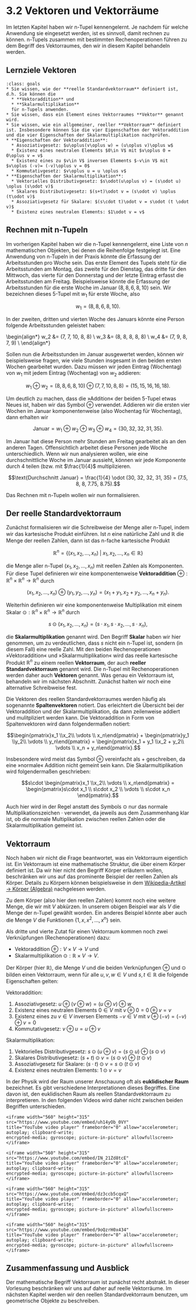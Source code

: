 # 3.2 Vektoren und Vektorräume

Im letzten Kapitel haben wir n-Tupel kennengelernt. Je nachdem für welche
Anwendung sie eingesetzt werden, ist es sinnvoll, damit rechnen zu können.
n-Tupels zusammen mit bestimmten Rechenoperationen führen zu dem Begriff des
Vektorraumes, den wir in diesem Kapitel behandeln werden.

## Lernziele Vektoren

```{admonition} Lernziele 
:class: goals
* Sie wissen, wie der **reelle Standardvektorraum** definiert ist, d.h. Sie können die
  * **Vektoraddition** und
  * **Skalarmultiplikation**
  für n-Tupels anwenden.
* Sie wissen, dass ein Element eines Vektorraumes **Vektor** genannt wird.
* Sie wissen, wie ein allgemeiner, reeller **Vektorraum** definiert ist. Insbesondere können Sie die vier Eigenschaften der Vektoraddition und die vier Eigenschaften der Skalarmultiplikation nachprüfen.
* **Eigenschaften der Vektoraddition**:
  * Assoziativgesetz: $u\oplus(v\oplus w) = (u\oplus v)\oplus w$
  * Existenz eines neutralen Elements $0\in V$ mit $v\oplus 0 = 0\oplus v = v$
  * Existenz eines zu $v\in V$ inversen Elements $-v\in V$ mit $v\oplus (-v)= (-v)\oplus v = 0$
  * Kommutativgesetz: $v\oplus u = u \oplus v$
* **Eigenschaften der Skalarmultiplikation**:
  * Vektorielles Distributivgesetz: $s\odot(u\oplus v) = (s\odot u) \oplus (s\odot v)$
  * Skalares Distributivgesetz: $(s+t)\odot v = (s\odot v) \oplus (t\odot v)$
  * Assoziativgesetz für Skalare: $(s\cdot t)\odot v = s\odot (t \odot v)$
  * Existenz eines neutralen Elements: $1\odot v = v$
```


## Rechnen mit n-Tupeln

Im vorherigen Kapitel haben wir die n-Tupel kennengelernt, eine Liste von $n$
mathematischen Objekten, bei denen die Reihenfolge festgelegt ist. Eine
Anwendung von n-Tupeln in der Praxis könnte die Erfassung der Arbeitsstunden pro
Woche sein. Das erste Element des Tupels steht für die Arbeitsstunden am Montag,
das zweite für den Dienstag, das dritte für den Mittwoch, das vierte für den
Donnerstag und der letzte Eintrag erfasst die Arbeitsstunden am Freitag.
Beispielsweise könnte die Erfassung der Arbeitsstunden für die erste Woche im
Januar $(8, 8, 6, 8, 10)$ sein. Wir bezeichnen dieses 5-Tupel mit $w_1$ für
erste Woche, also

$$w_1 = (8, 8, 6, 8, 10).$$

In der zweiten, dritten und vierten Woche des Januars könnte eine Person
folgende Arbeitsstunden geleistet haben:

\begin{align*}
w_2 &= (7, 7, 10, 8, 8) \\
w_3 &= (8, 8, 8, 8, 8) \\
w_4 &= (7, 9, 8, 7, 9) \\
\end{align*}

Sollen nun die Arbeitsstunden im Januar ausgewertet werden, können wir
beispielsweise fragen, wie viele Stunden insgesamt in den beiden ersten Wochen
gearbeitet wurden. Dazu müssen wir jeden Eintrag (Wochentag) von $w_1$ mit jedem
Eintrag (Wochentag) von $w_2$ addieren:

$$w_1 \oplus w_2 = (8, 8, 6, 8, 10) \oplus (7, 7, 10, 8, 8) = (15, 15, 16, 16, 18).$$

Um deutlich zu machen, dass die »Addition« der beiden 5-Tupel etwas Neues ist,
haben wir das Symbol $\oplus$ verwendet. Addieren wir die ersten vier Wochen im
Januar komponentenweise (also Wochentag für Wochentag), dann erhalten wir

$$\text{Januar} = w_1 \oplus w_2 \oplus w_3 \oplus w_4 = (30, 32, 32, 31, 35).$$

Im Januar hat diese Person mehr Stunden am Freitag gearbeitet als an den anderen
Tagen. Offensichtlich arbeitet diese Personen jede Woche unterschiedlich. Wenn
wir nun analysieren wollen, wie eine durchschnittliche Woche im Januar aussieht,
können wir jede Komponente durch 4 teilen (bzw. mit $\frac{1}{4}$
multiplizieren.

$$\text{Durchschnitt Januar} = \frac{1}{4} \odot (30, 32, 32, 31, 35) = (7.5, 8, 8,
7.75, 8.75).$$

Das Rechnen mit n-Tupeln wollen wir nun formalisieren.


## Der reelle Standardvektorraum

Zunächst formalisieren wir die Schreibweise der Menge aller n-Tupel, indem wir
das kartesische Produkt einführen. Ist $n$ eine natürliche Zahl und $\mathbb{R}$
die Menge der reellen Zahlen, dann ist das n-fache kartesische Produkt

$$\mathbb{R}^{n} = \{(x_1, x_2, \ldots, x_n) \;|\; x_1, x_2, \dots,x_n \in
\mathbb{R}\}$$

die Menge aller n-Tupel $(x_1, x_2, \ldots, x_n)$ mit reellen Zahlen als
Komponenten. Für diese Tupel definieren wir eine komponentenweise **Vektoraddition**
$\oplus: \mathbb{R}^n \times \mathbb{R}^n \to \mathbb{R}^n$ durch

$$(x_1, x_2, \ldots, x_n) \oplus (y_1, y_2, \ldots, y_n) = (x_1 + y_1, x_2 + y_2,
\ldots, x_n+y_n).$$

Weiterhin definieren wir eine komponentenweise Multiplikation mit einem Skalar
$\odot:\mathbb{R}^n \times \mathbb{R}^n \to \mathbb{R}^n$ durch

$$s\odot (x_1, x_2, \ldots, x_n) = (s\cdot x_1, s\cdot x_2, \ldots, s\cdot
x_n),$$

die **Skalarmultiplikation** genannt wird. Den Begriff **Skalar** haben wir hier
genommen, um zu verdeutlichen, dass $s$ nicht ein n-Tupel ist, sondern (in
diesem Fall) eine reelle Zahl. Mit den beiden Rechenoperationen »Vektoraddition«
und »Skalarmultiplikation« wird das reelle kartesische Produkt $\mathbb{R}^n$ zu
einem reellen **Vektorraum**, der auch **reeller Standardvektorraum** genannt
wird. Die n-Tupel mit Rechenoperationen werden daher auch **Vektoren** genannt.
Was genau ein Vektorraum ist, behandeln wir im nächsten Abschnitt. Zunächst
halten wir noch eine alternative Schreibweise fest.

Die Vektoren des reellen Standardvektorraumes werden häufig als sogenannte
**Spaltenvektoren** notiert. Das erleichtert die Übersicht bei der
Vektoraddition und der Skalarmultiplikation, da dann zeilenweise addiert und
mulitpliziert werden kann. Die Vektoraddition in Form von Spaltenvektoren wird
dann folgendermaßen notiert:

$$\begin{pmatrix}x_1 \\x_2\\ \vdots \\ x_n\end{pmatrix} + \begin{pmatrix}y_1
\\y_2\\ \vdots \\ y_n\end{pmatrix} = \begin{pmatrix}x_1 + y_1 \\x_2 + y_2\\
\vdots \\ x_n + y_n\end{pmatrix}.$$

Insbesondere wird meist das Symbol $\oplus$ vereinfacht als $+$ geschreiben, da
eine »normale« Addition nicht gemeint sein kann. Die Skalarmultiplikation wird
folgendermaßen geschrieben:

$$s\cdot \begin{pmatrix}x_1 \\x_2\\ \vdots \\ x_n\end{pmatrix} 
= \begin{pmatrix}s\cdot x_1 \\ s\cdot x_2 \\ \vdots \\ s\cdot x_n \end{pmatrix}.$$

Auch hier wird in der Regel anstatt des Symbols $\odot$ nur das normale
Multiplikationszeichen $\cdot$ verwendet, da jeweils aus dem Zusammenhang klar
ist, ob die normale Multiplikation zwischen reellen Zahlen oder die
Skalarmultiplikation gemeint ist. 


## Vektorraum 

Noch haben wir nicht die Frage beantwortet, was ein Vektorraum eigentlich ist.
Ein Vektorraum ist eine mathematische Struktur, die über einem Körper definiert
ist. Da wir hier nicht den Begriff Körper erläutern wollen, beschränken wir uns
auf das prominente Beispiel der reellen Zahlen als Körper. Details zu Körpern
können beispielsweise in dem [Wikipedia-Artikel → Körper
(Algebra)](https://de.wikipedia.org/wiki/Körper_(Algebra)) nachgelesen werden.

Zu dem Körper (also hier den reellen Zahlen) kommt noch eine weitere Menge, die
wir mit $V$ abkürzen. In unserem obigen Beispiel war als $V$ die Menge der
n-Tupel gewählt worden. Ein anderes Beispiel könnte aber auch die Menge $V$ die
Funktionen $\{1, x, x^2, \ldots, x^n\}$ sein.

Als dritte und vierte Zutat für einen Vektorraum kommen noch zwei Verknüpfungen
(Rechenoperationen) dazu:

* Vektoraddition $\oplus: V \times V \to V$ und
* Skalarmultiplikation $\odot: \mathbb{R} \times V \to V$.

Der Körper (hier $\mathbb{R}$), die Menge $V$ und die beiden Verknüpfungen
$\oplus$ und $\odot$ bilden einen Vektorraum, wenn für alle $u, v, w \in V$ und
$s,t \in \mathbb{R}$ die folgende Eigenschaften gelten:

Vektoraddition:
1. Assoziativgesetz: $u\oplus(v\oplus w) = (u\oplus v)\oplus w$
2. Existenz eines neutralen Elements $0\in V$ mit $v\oplus 0 = 0\oplus v = v$
3. Existenz eines zu $v\in V$ inversen Elements $-v\in V$ mit $v\oplus (-v)=
   (-v)\oplus v = 0$
4. Kommutativgesetz: $v\oplus u = u \oplus v$

Skalarmultiplikation:
1. Vektorielles Distributivgesetz: $s\odot(u\oplus v) = (s\odot u) \oplus
   (s\odot v)$
2. Skalares Distributivgesetz: $(s+t)\odot v = (s\odot v) \oplus (t\odot v)$
3. Assoziativgesetz für Skalare: $(s\cdot t)\odot v = s\odot (t \odot v)$
4. Existenz eines neutralen Elements: $1\odot v = v$

In der Physik wird der Raum unserer Anschauung oft als **euklidischer Raum**
bezeichnet. Es gibt verschiedene Interpretationen dieses Begriffes. Eine davon
ist, den euklidischen Raum als reellen Standardvektorraum zu interpretieren. In
den folgenden Videos wird daher nicht zwischen beiden Begriffen unterschieden.

```{dropdown} Video "n-dimensionaler euklidischer Raum" von Mathematische Methoden
<iframe width="560" height="315" src="https://www.youtube.com/embed/uh14yOb_0VY" 
title="YouTube video player" frameborder="0" allow="accelerometer; autoplay; clipboard-write; 
encrypted-media; gyroscope; picture-in-picture" allowfullscreen></iframe>
```

```{dropdown} Video "Addition von Vektoren" von Mathematische Methoden
<iframe width="560" height="315" src="https://www.youtube.com/embed/IN_21Zd8tcE" 
title="YouTube video player" frameborder="0" allow="accelerometer; autoplay; clipboard-write; 
encrypted-media; gyroscope; picture-in-picture" allowfullscreen></iframe>
```

```{dropdown} Video "Skalarmultiplikation" von Mathematische Methoden
<iframe width="560" height="315" src="https://www.youtube.com/embed/dz3ccb5cqxQ" 
title="YouTube video player" frameborder="0" allow="accelerometer; autoplay; clipboard-write; 
encrypted-media; gyroscope; picture-in-picture" allowfullscreen></iframe>
```

```{dropdown} Video "Subtraktion von Vektoren" von Mathematische Methoden
<iframe width="560" height="315" src="https://www.youtube.com/embed/9oQzrH0x434" 
title="YouTube video player" frameborder="0" allow="accelerometer; autoplay; clipboard-write; 
encrypted-media; gyroscope; picture-in-picture" allowfullscreen></iframe>
```


## Zusammenfassung und Ausblick

Der mathematische Begriff Vektorraum ist zunächst recht abstrakt. In dieser
Vorlesung beschränken wir uns auf daher auf reelle Vektorräume. Im nächsten
Kapitel werden wir den reellen Standardvektorraum benutzen, um geometrische
Objekte zu beschreiben.












